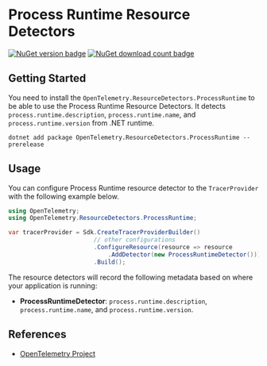 # Process Runtime Resource Detectors

[![NuGet version badge](https://img.shields.io/nuget/v/OpenTelemetry.ResourceDetectors.ProcessRuntime)](https://www.nuget.org/packages/OpenTelemetry.ResourceDetectors.ProcessRuntime)
[![NuGet download count badge](https://img.shields.io/nuget/dt/OpenTelemetry.OpenTelemetry.ResourceDetectors.ProcessRuntime)](https://www.nuget.org/packages/OpenTelemetry.ResourceDetectors.ProcessRuntime)

## Getting Started

You need to install the
`OpenTelemetry.ResourceDetectors.ProcessRuntime` to be able to use the
Process Runtime Resource Detectors. It detects `process.runtime.description`,
`process.runtime.name`, and `process.runtime.version` from .NET runtime.

```shell
dotnet add package OpenTelemetry.ResourceDetectors.ProcessRuntime --prerelease
```

## Usage

You can configure Process Runtime resource detector to
the `TracerProvider` with the following example below.

```csharp
using OpenTelemetry;
using OpenTelemetry.ResourceDetectors.ProcessRuntime;

var tracerProvider = Sdk.CreateTracerProviderBuilder()
                        // other configurations
                        .ConfigureResource(resource => resource
                            .AddDetector(new ProcessRuntimeDetector()))
                        .Build();
```

The resource detectors will record the following metadata based on where
your application is running:

- **ProcessRuntimeDetector**: `process.runtime.description`, `process.runtime.name`,
  and `process.runtime.version`.

## References

- [OpenTelemetry Project](https://opentelemetry.io/)
